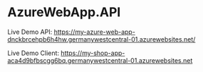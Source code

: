 # AzureWebApp.API

Live Demo API: https://my-azure-web-app-dnckbrcehpb6h4hw.germanywestcentral-01.azurewebsites.net/

Live Demo Client: https://my-shop-app-aca4d9bfbscgg6bq.germanywestcentral-01.azurewebsites.net
